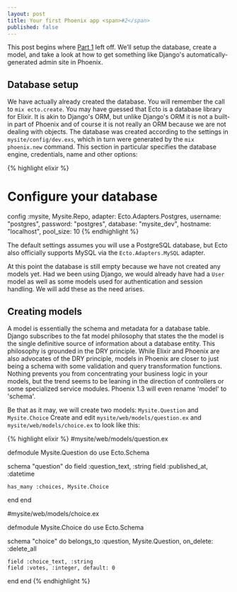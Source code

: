 ```yaml
---
layout: post
title: Your first Phoenix app <span>#2</span>
published: false
---
```


This post begins where [Part 1](https://palm86.github.io/2016/10/04/your-first-phoenix-app-1/) left off. We’ll setup the database, create a model, and take a look at how to get something like Django's automatically-generated admin site in Phoenix.

## Database setup

We have actually already created the database. You will remember the call to `mix ecto.create`. You may have guessed that Ecto is a database library for Elixir. It is akin to Django's ORM, but unlike Django's ORM it is not a built-in part of Phoenix and of course it is not really an ORM because we are not dealing with objects. The database was created according to the settings in `mysite/config/dev.exs`, which in turn were generated by the `mix phoenix.new` command. This section in particular specifies the database engine, credentials, name and other options:

{% highlight elixir %}

# Configure your database
config :mysite, Mysite.Repo,
  adapter: Ecto.Adapters.Postgres,
  username: "postgres",
  password: "postgres",
  database: "mysite_dev",
  hostname: "localhost",
  pool_size: 10
{% endhighlight %}

The default settings assumes you will use a PostgreSQL database, but Ecto also officially supports MySQL via the `Ecto.Adapters.MySQL` adapter.

At this point the database is still empty because we have not created any models yet. Had we been using Django, we would already have had a `User` model as well as some models used for authentication and session handling. We will add these as the need arises.

## Creating models

A model is essentially the schema and metadata for a database table. Django subscribes to the fat model philosophy that states the the model is the single definitive source of information about a database entity. This philosophy is grounded in the DRY principle. While Elixir and Phoenix are also advocates of the DRY principle, models in Phoenix are closer to just being a schema with some validation and query transformation functions. Nothing prevents you from concentrating your business logic in your models, but the trend seems to be leaning in the direction of controllers or some specialized service modules. Phoenix 1.3 will even rename 'model' to 'schema'.

Be that as it may, we will create two models: `Mysite.Question` and `Mysite.Choice` Create and edit `mysite/web/models/question.ex` and `mysite/web/models/choice.ex` to look like this:

{% highlight elixir %}
#mysite/web/models/question.ex

defmodule Mysite.Question do
  use Ecto.Schema

  schema "question" do
    field :question_text, :string
    field :published_at, :datetime

    has_many :choices, Mysite.Choice
  end
end

#mysite/web/models/choice.ex

defmodule Mysite.Choice do
  use Ecto.Schema

  schema "choice" do
    belongs_to :question, Mysite.Question, on_delete: :delete_all

    field :choice_text, :string
    field :votes, :integer, default: 0
  end
end
{% endhighlight %}
